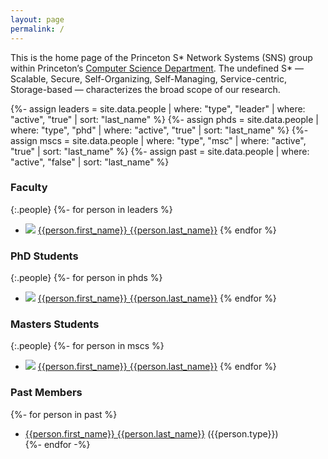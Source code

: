 ```yaml
---
layout: page
permalink: /
---
```


This is the home page of the Princeton S\* Network Systems (SNS) group within
Princeton’s [Computer Science Department](http://www.cs.princeton.edu/). The
undefined S\* — Scalable, Secure, Self-Organizing, Self-Managing,
Service-centric, Storage-based — characterizes the broad scope of our research.


{%- assign leaders = site.data.people | where: "type", "leader" | where: "active", "true" | sort: "last_name" %}
{%- assign phds = site.data.people | where: "type", "phd" | where: "active", "true" | sort: "last_name" %}
{%- assign mscs = site.data.people | where: "type", "msc" | where: "active", "true" | sort: "last_name" %}
{%- assign past = site.data.people | where: "active", "false" | sort: "last_name" %}

### Faculty

{:.people}
  {%- for person in leaders %}
  * ![]({{person.picture}}) [{{person.first_name}} {{person.last_name}}]({{person.url}})
  {% endfor %}

### PhD Students

{:.people}
  {%- for person in phds %}
  * ![]({{person.picture}}) [{{person.first_name}} {{person.last_name}}]({{person.url}})
  {% endfor %}

### Masters Students

{:.people}
  {%- for person in mscs %}
  * ![]({{person.picture}}) [{{person.first_name}} {{person.last_name}}]({{person.url}})
  {% endfor %}

### Past Members

{%- for person in past %}
* [{{person.first_name}} {{person.last_name}}]({{person.url}}) ({{person.type}})  
{%- endfor -%}

